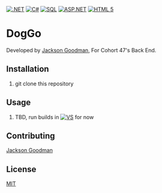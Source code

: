 [![.NET](https://img.shields.io/badge/.NET-5C2D91.svg?style=for-the-badge&logo=visual-studio&logoColor=white)](#)
[![C#](https://img.shields.io/badge/c%23-006400.svg?style=for-the-badge&logo=c-sharp&logoColor=white)](#)
[![SQL](https://img.shields.io/badge/SQL-CC2927.svg?style=for-the-badge&logo=microsoft-sql-server&logoColor=white)](#)
[![ASP.NET](https://img.shields.io/badge/ASP.NET-%231572B6.svg?style=for-the-badge&logo=.net&logoColor=white)](#)
[![HTML 5](https://img.shields.io/badge/html5-%23E34F26.svg?style=for-the-badge&logo=html5&logoColor=white)](#)


# DogGo
Developed by [Jackson Goodman](https://github.com/jacksonrgoodman), For Cohort 47's Back End.
## Installation
1. git clone this repository

## Usage
1. TBD, run builds in [![VS](https://img.shields.io/badge/VS_2019-5C2D91.svg?style=for-the-badge&logo=visual-studio&logoColor=white)](#) for now

## Contributing
[Jackson Goodman](https://github.com/jacksonrgoodman)  

## License
[MIT](https://choosealicense.com/licenses/mit/)


